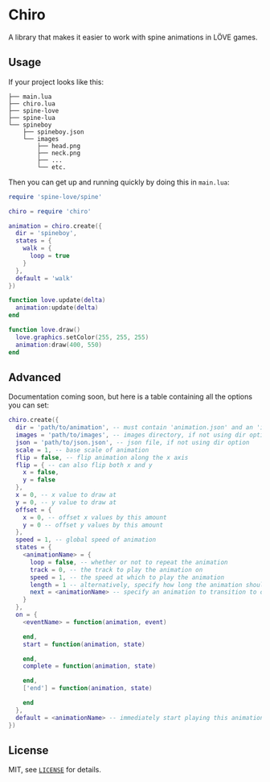 Chiro
===

A library that makes it easier to work with spine animations in LÖVE games.

Usage
---

If your project looks like this:

```
├── main.lua
├── chiro.lua
├── spine-love
├── spine-lua
└── spineboy
    ├── spineboy.json
    └── images
        ├── head.png
        ├── neck.png
        ├── ...
        └── etc.
```

Then you can get up and running quickly by doing this in `main.lua`:

```lua
require 'spine-love/spine'

chiro = require 'chiro'

animation = chiro.create({
  dir = 'spineboy',
  states = {
    walk = {
      loop = true
    }
  },
  default = 'walk'
})

function love.update(delta)
  animation:update(delta)
end

function love.draw()
  love.graphics.setColor(255, 255, 255)
  animation:draw(400, 550)
end
```

Advanced
---

Documentation coming soon, but here is a table containing all the options you can set:

```lua
chiro.create({
  dir = 'path/to/animation', -- must contain 'animation.json' and an 'images' directory
  images = 'path/to/images', -- images directory, if not using dir option
  json = 'path/to/json.json', -- json file, if not using dir option
  scale = 1, -- base scale of animation
  flip = false, -- flip animation along the x axis
  flip = { -- can also flip both x and y
    x = false,
    y = false
  },
  x = 0, -- x value to draw at
  y = 0, -- y value to draw at
  offset = {
    x = 0, -- offset x values by this amount
    y = 0 -- offset y values by this amount
  },
  speed = 1, -- global speed of animation
  states = {
    <animationName> = {
      loop = false, -- whether or not to repeat the animation
      track = 0, -- the track to play the animation on
      speed = 1, -- the speed at which to play the animation
      length = 1 -- alternatively, specify how long the animation should take to complete
      next = <animationName> -- specify an animation to transition to on completion
    }
  },
  on = {
    <eventName> = function(animation, event)

    end,
    start = function(animation, state)

    end,
    complete = function(animation, state)

    end,
    ['end'] = function(animation, state)

    end
  },
  default = <animationName> -- immediately start playing this animation
})
```

License
---

MIT, see [`LICENSE`](LICENSE) for details.
